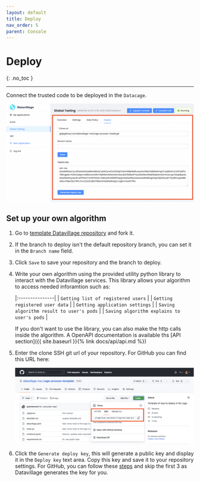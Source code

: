 ```yaml
---
layout: default
title: Deploy
nav_order: 5
parent: Console
---
```


# Deploy

{: .no_toc }

---

Connect the trusted code to be deployed in the `Datacage`. 

![](../../assets/images/application-deploy.png)

## Set up your own algorithm

1. Go to [template Datavillage repository](https://github.com/datavillage-me/cage-process-template) and fork it.
2. If the branch to deploy isn't the default repository branch, you can set it in the `Branch name` field.
3. Click `Save` to save your repository and the branch to deploy.    
4. Write your own algorithm using the provided utility python library to interact with the Datavillage services. This library allows your algorithm to access needed inforamtion such as:
   
   |:---------------|
   | `Getting list of registered users` |
   | `Getting registered user data` |
   | `Getting application settings` |
   | `Saving algorithm result to user's pods` |
   | `Saving algorithm explains to user's pods` |
   
   If you don't want to use the library, you can also make the http calls inside the algorithm. A OpenAPI documentation is available ths [API section]({{ site.baseurl }}{% link docs/api/api.md %})

5. Enter the clone SSH git url of your repository. For GitHub you can find this URL here:

   ![](../../assets/images/application-clone-ssh.png)

6. Click the `Generate deploy key`, this will generate a public key and display it in the `Deploy key` text area. Copy this key and save it to your repository settings. For GitHub, you can follow these [steps](https://docs.github.com/en/developers/overview/managing-deploy-keys#setup-2) and skip the first 3 as Datavillage generates the key for you.  

